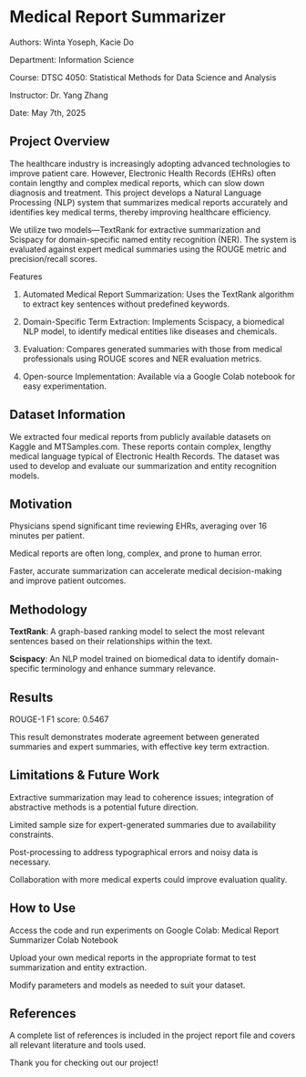 # Medical Report Summarizer
Authors: Winta Yoseph, Kacie Do

Department: Information Science

Course: DTSC 4050: Statistical Methods for Data Science and Analysis

Instructor: Dr. Yang Zhang

Date: May 7th, 2025

## Project Overview
The healthcare industry is increasingly adopting advanced technologies to improve patient care. However, Electronic Health Records (EHRs) often contain lengthy and complex medical reports, which can slow down diagnosis and treatment. This project develops a Natural Language Processing (NLP) system that summarizes medical reports accurately and identifies key medical terms, thereby improving healthcare efficiency.

We utilize two models—TextRank for extractive summarization and Scispacy for domain-specific named entity recognition (NER). The system is evaluated against expert medical summaries using the ROUGE metric and precision/recall scores.

Features
1. Automated Medical Report Summarization: Uses the TextRank algorithm to extract key sentences without predefined keywords.

2. Domain-Specific Term Extraction: Implements Scispacy, a biomedical NLP model, to identify medical entities like diseases and chemicals.

3. Evaluation: Compares generated summaries with those from medical professionals using ROUGE scores and NER evaluation metrics.

4. Open-source Implementation: Available via a Google Colab notebook for easy experimentation.

## Dataset Information
We extracted four medical reports from publicly available datasets on Kaggle and MTSamples.com. These reports contain complex, lengthy medical language typical of Electronic Health Records. The dataset was used to develop and evaluate our summarization and entity recognition models.

## Motivation
Physicians spend significant time reviewing EHRs, averaging over 16 minutes per patient.

Medical reports are often long, complex, and prone to human error.

Faster, accurate summarization can accelerate medical decision-making and improve patient outcomes.

## Methodology
**TextRank**: A graph-based ranking model to select the most relevant sentences based on their relationships within the text.

**Scispacy**: An NLP model trained on biomedical data to identify domain-specific terminology and enhance summary relevance.

## Results
ROUGE-1 F1 score: 0.5467

This result demonstrates moderate agreement between generated summaries and expert summaries, with effective key term extraction.

## Limitations & Future Work
Extractive summarization may lead to coherence issues; integration of abstractive methods is a potential future direction.

Limited sample size for expert-generated summaries due to availability constraints.

Post-processing to address typographical errors and noisy data is necessary.

Collaboration with more medical experts could improve evaluation quality.

## How to Use
Access the code and run experiments on Google Colab:
Medical Report Summarizer Colab Notebook

Upload your own medical reports in the appropriate format to test summarization and entity extraction.

Modify parameters and models as needed to suit your dataset.

## References
A complete list of references is included in the project report file and covers all relevant literature and tools used.


Thank you for checking out our project!



